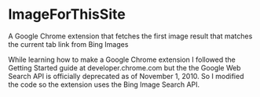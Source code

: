 # ImageForThisSite
A Google Chrome extension that fetches the first image result that matches the current tab link from Bing Images

While learning how to make a Google Chrome extension I followed the Getting Started guide at developer.chrome.com but the the Google Web Search API is officially deprecated as of November 1, 2010. So I modified the code so the extension uses the Bing Image Search API.
